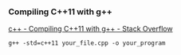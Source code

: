###  Compiling C++11 with g++


[c++ - Compiling C++11 with g++ - Stack Overflow](https://stackoverflow.com/questions/10363646/compiling-c11-with-g "c++ - Compiling C++11 with g++ - Stack Overflow")


 

```shell
g++ -std=c++11 your_file.cpp -o your_program
```
